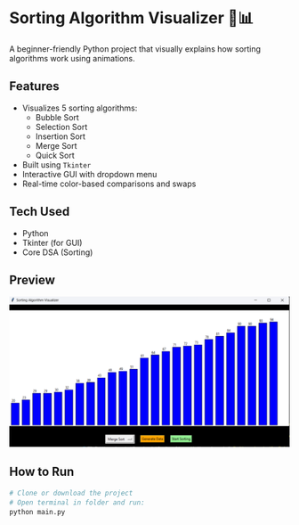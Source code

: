 # Sorting Algorithm Visualizer 🧠📊

A beginner-friendly Python project that visually explains how sorting algorithms work using animations.

##  Features

- Visualizes 5 sorting algorithms:
  - Bubble Sort
  - Selection Sort
  - Insertion Sort
  - Merge Sort
  - Quick Sort
- Built using `Tkinter`
- Interactive GUI with dropdown menu
- Real-time color-based comparisons and swaps

##  Tech Used

- Python
- Tkinter (for GUI)
- Core DSA (Sorting)

##  Preview

![preview](screenshot.png)

##  How to Run

```bash
# Clone or download the project
# Open terminal in folder and run:
python main.py
